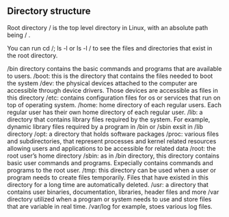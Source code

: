 ## Directory structure

Root directory / is the top level directory in Linux, with an absolute path being / .

You can run cd /; ls -l or ls -l / to see the files and directories that exist in the root directory. 

/bin directory contains the basic commands and programs that are available to users.
/boot: this is the directory that contains the files needed to boot the system
/dev: the physical devices attached to the computer are accessible through device drivers. Those devices are accessible as files in this directory
/etc: contains configuration files for os or services that run on top of operating system.
/home: home directory of each regular users. Each regular user has their own home directory of each regular user. 
/lib: a directory that contains library files required by the system. For example, dynamic library files required by a program in /bin or /sbin exsit in /lib directory
/opt: a directory that holds software packages
/proc: various files and subdirectories, that represent processes and kernel related resources allowing users and applications to be accessible for related data
/root: the root user’s home directory
/sbin: as in /bin directory, this directory contains basic user commands and programs. Expecially contains commands and programs to the root user.
/tmp: this directory can be used when a user or program needs to create files temporarily. Files that have existed in this directory for a long time are automatically deleted.
/usr: a directory that contains user binaries, documentation, libraries, header files and more
/var directory utilized when a program or system needs to use and store files that are variable in real time. /var/log for example, stoes various log files. 